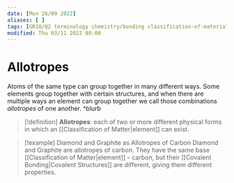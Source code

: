```yaml
---
date: [Mon 26/09 2022]
aliases: [ ]
tags: [GR10/Q2 terminology chemistry/bonding classification-of-materials ]
modified: Thu 03/11 2022 08:00
---
```

# Allotropes
Atoms of the same type can group together in many different ways. Some elements group together with certain structures, and when there are multiple ways an element can group together we call those combinations *allotropes* of one another. ^blurb

> [!definition]
> **Allotropes**: each of two or more different physical forms in which an [[Classification of Matter|element]] can exist.

> [!example] Diamond and Graphite as Allotropes of Carbon
> Diamond and Graphite are allotropes of carbon. They have the same base [[Classification of Matter|element]] – carbon, but their [[Covalent Bonding|Covalent Structures]] are different, giving them different properties.  